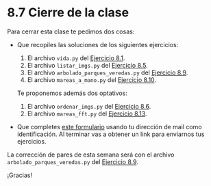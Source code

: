# 8.7 Cierre de la clase


Para cerrar esta clase te pedimos dos cosas:

* Que recopiles las soluciones de los siguientes ejercicios:
  1. El archivo `vida.py` del [Ejercicio 8.1](../08_Fechas_Carpetas_y_Pandas/02_Fechas.md#ejercicio-81-segundos-vividos).
  2. El archivo  `listar_imgs.py` del [Ejercicio 8.5](../08_Fechas_Carpetas_y_Pandas/04_Ordenando_archivos.md#ejercicio-85-recorrer-el-arbol-de-archivos).
  3. El archivo  `arbolado_parques_veredas.py` del [Ejercicio 8.9](../08_Fechas_Carpetas_y_Pandas/05_Pandas.md#ejercicio-89-comparando-especies-en-parques-y-en-veredas).
  4. El archivo  `mareas_a_mano.py` del [Ejercicio 8.10](../08_Fechas_Carpetas_y_Pandas/06_Series_Temporales.md#ejercicio-810).

  Te proponemos además dos optativos:
  1. El archivo  `ordenar_imgs.py` del [Ejercicio 8.6](../08_Fechas_Carpetas_y_Pandas/04_Ordenando_archivos.md#ejercicio-86-ordenar-el-arbol-de-archivos-optativo).
  2. El archivo  `mareas_fft.py` del [Ejercicio 8.13](../08_Fechas_Carpetas_y_Pandas/06_Series_Temporales.md#ejercicio-813-otros-puertos).
 
* Que completes [este formulario](https://docs.google.com/forms/d/1haqMkdYb-jYXS-lwjUdkLP2P_HoIM0ev0LypW_0Z4Dc) usando tu dirección de mail como identificación.  Al terminar vas a obtener un link para enviarnos tus ejercicios. 

La corrección de pares de esta semana será con el archivo `arbolado_parques_veredas.py` del [Ejercicio 8.9](../08_Fechas_Carpetas_y_Pandas/05_Pandas.md#ejercicio-89-comparando-especies-en-parques-y-en-veredas).



¡Gracias! 




